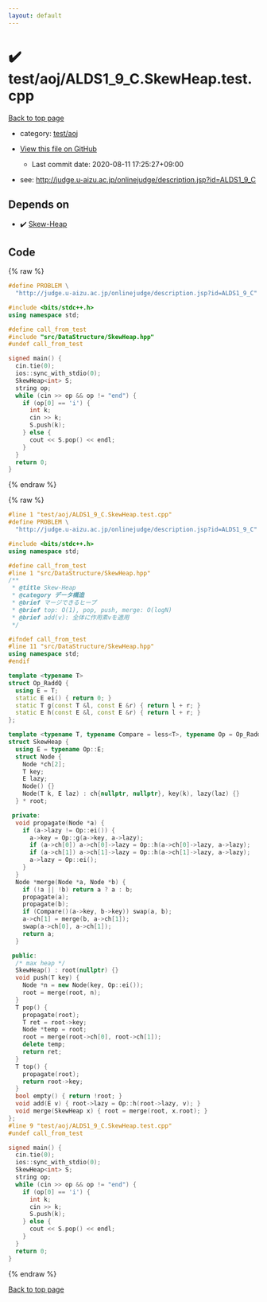 ```yaml
---
layout: default
---
```


<!-- mathjax config similar to math.stackexchange -->
<script type="text/javascript" async
  src="https://cdnjs.cloudflare.com/ajax/libs/mathjax/2.7.5/MathJax.js?config=TeX-MML-AM_CHTML">
</script>
<script type="text/x-mathjax-config">
  MathJax.Hub.Config({
    TeX: { equationNumbers: { autoNumber: "AMS" }},
    tex2jax: {
      inlineMath: [ ['$','$'] ],
      processEscapes: true
    },
    "HTML-CSS": { matchFontHeight: false },
    displayAlign: "left",
    displayIndent: "2em"
  });
</script>

<script type="text/javascript" src="https://cdnjs.cloudflare.com/ajax/libs/jquery/3.4.1/jquery.min.js"></script>
<script src="https://cdn.jsdelivr.net/npm/jquery-balloon-js@1.1.2/jquery.balloon.min.js" integrity="sha256-ZEYs9VrgAeNuPvs15E39OsyOJaIkXEEt10fzxJ20+2I=" crossorigin="anonymous"></script>
<script type="text/javascript" src="../../../assets/js/copy-button.js"></script>
<link rel="stylesheet" href="../../../assets/css/copy-button.css" />


# :heavy_check_mark: test/aoj/ALDS1_9_C.SkewHeap.test.cpp

<a href="../../../index.html">Back to top page</a>

* category: <a href="../../../index.html#0d0c91c0cca30af9c1c9faef0cf04aa9">test/aoj</a>
* <a href="{{ site.github.repository_url }}/blob/master/test/aoj/ALDS1_9_C.SkewHeap.test.cpp">View this file on GitHub</a>
    - Last commit date: 2020-08-11 17:25:27+09:00


* see: <a href="http://judge.u-aizu.ac.jp/onlinejudge/description.jsp?id=ALDS1_9_C">http://judge.u-aizu.ac.jp/onlinejudge/description.jsp?id=ALDS1_9_C</a>


## Depends on

* :heavy_check_mark: <a href="../../../library/src/DataStructure/SkewHeap.hpp.html">Skew-Heap</a>


## Code

<a id="unbundled"></a>
{% raw %}
```cpp
#define PROBLEM \
  "http://judge.u-aizu.ac.jp/onlinejudge/description.jsp?id=ALDS1_9_C"

#include <bits/stdc++.h>
using namespace std;

#define call_from_test
#include "src/DataStructure/SkewHeap.hpp"
#undef call_from_test

signed main() {
  cin.tie(0);
  ios::sync_with_stdio(0);
  SkewHeap<int> S;
  string op;
  while (cin >> op && op != "end") {
    if (op[0] == 'i') {
      int k;
      cin >> k;
      S.push(k);
    } else {
      cout << S.pop() << endl;
    }
  }
  return 0;
}
```
{% endraw %}

<a id="bundled"></a>
{% raw %}
```cpp
#line 1 "test/aoj/ALDS1_9_C.SkewHeap.test.cpp"
#define PROBLEM \
  "http://judge.u-aizu.ac.jp/onlinejudge/description.jsp?id=ALDS1_9_C"

#include <bits/stdc++.h>
using namespace std;

#define call_from_test
#line 1 "src/DataStructure/SkewHeap.hpp"
/**
 * @title Skew-Heap
 * @category データ構造
 * @brief マージできるヒープ
 * @brief top: O(1), pop, push, merge: O(logN)
 * @brief add(v): 全体に作用素vを適用
 */

#ifndef call_from_test
#line 11 "src/DataStructure/SkewHeap.hpp"
using namespace std;
#endif

template <typename T>
struct Op_RaddQ {
  using E = T;
  static E ei() { return 0; }
  static T g(const T &l, const E &r) { return l + r; }
  static E h(const E &l, const E &r) { return l + r; }
};

template <typename T, typename Compare = less<T>, typename Op = Op_RaddQ<T>>
struct SkewHeap {
  using E = typename Op::E;
  struct Node {
    Node *ch[2];
    T key;
    E lazy;
    Node() {}
    Node(T k, E laz) : ch{nullptr, nullptr}, key(k), lazy(laz) {}
  } * root;

 private:
  void propagate(Node *a) {
    if (a->lazy != Op::ei()) {
      a->key = Op::g(a->key, a->lazy);
      if (a->ch[0]) a->ch[0]->lazy = Op::h(a->ch[0]->lazy, a->lazy);
      if (a->ch[1]) a->ch[1]->lazy = Op::h(a->ch[1]->lazy, a->lazy);
      a->lazy = Op::ei();
    }
  }
  Node *merge(Node *a, Node *b) {
    if (!a || !b) return a ? a : b;
    propagate(a);
    propagate(b);
    if (Compare()(a->key, b->key)) swap(a, b);
    a->ch[1] = merge(b, a->ch[1]);
    swap(a->ch[0], a->ch[1]);
    return a;
  }

 public:
  /* max heap */
  SkewHeap() : root(nullptr) {}
  void push(T key) {
    Node *n = new Node(key, Op::ei());
    root = merge(root, n);
  }
  T pop() {
    propagate(root);
    T ret = root->key;
    Node *temp = root;
    root = merge(root->ch[0], root->ch[1]);
    delete temp;
    return ret;
  }
  T top() {
    propagate(root);
    return root->key;
  }
  bool empty() { return !root; }
  void add(E v) { root->lazy = Op::h(root->lazy, v); }
  void merge(SkewHeap x) { root = merge(root, x.root); }
};
#line 9 "test/aoj/ALDS1_9_C.SkewHeap.test.cpp"
#undef call_from_test

signed main() {
  cin.tie(0);
  ios::sync_with_stdio(0);
  SkewHeap<int> S;
  string op;
  while (cin >> op && op != "end") {
    if (op[0] == 'i') {
      int k;
      cin >> k;
      S.push(k);
    } else {
      cout << S.pop() << endl;
    }
  }
  return 0;
}

```
{% endraw %}

<a href="../../../index.html">Back to top page</a>

